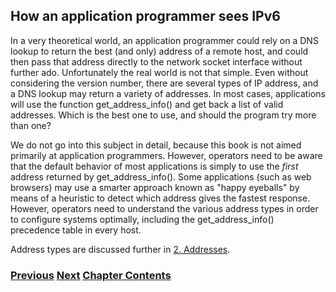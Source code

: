 ## How an application programmer sees IPv6

In a very theoretical world, an application programmer could rely on
a DNS lookup to return the best (and only) address of a remote host,
and could then pass that address directly to the network socket
interface without further ado. Unfortunately the real world is not
that simple. Even without considering the version number, there are
several types of IP address, and a DNS lookup may return a variety
of addresses. In most cases, applications will use the function
get_address_info() and get back a list of valid addresses. Which is
the best one to use, and should the program try more than one?

We do not go into this subject in detail, because this book is
not aimed primarily at application programmers. However, operators
need to be aware that the default behavior of most applications
is simply to use the *first* address returned by get_address_info().
Some applications (such as web browsers) may use a smarter approach
known as "happy eyeballs" by means of a heuristic to detect which
address gives the fastest response. However, operators need to
understand the various address types in order to configure
systems optimally, including the get_address_info() precedence
table in every host.

Address types are discussed further in [2. Addresses](../2.%20IPv6%20Basic%20Technology/Addresses.md).

<!-- Link lines generated automatically; do not delete -->
### [<ins>Previous</ins>](How%20a%20user%20sees%20IPv6.md) [<ins>Next</ins>](How%20a%20network%20operations%20center%20sees%20IPv6.md) [<ins>Chapter Contents</ins>](1.%20Introduction%20and%20Foreword.md)
